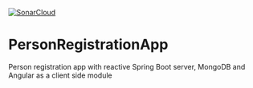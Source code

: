 [![SonarCloud](https://sonarcloud.io/images/project_badges/sonarcloud-white.svg)](https://sonarcloud.io/dashboard?id=mare11_PersonRegistrationApp)
# PersonRegistrationApp
Person registration app with reactive Spring Boot server, MongoDB and Angular as a client side module
